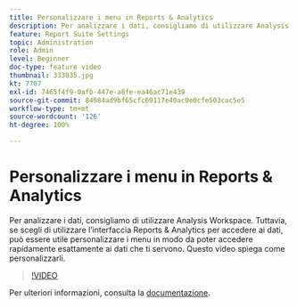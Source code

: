 ```yaml
---
title: Personalizzare i menu in Reports & Analytics
description: Per analizzare i dati, consigliamo di utilizzare Analysis Workspace. Tuttavia, se scegli di utilizzare l’interfaccia Reports & Analytics per accedere ai dati, può essere utile personalizzare i menu in modo da poter accedere rapidamente esattamente ai dati che ti servono. Questo video spiega come personalizzarli.
feature: Report Suite Settings
topic: Administration
role: Admin
level: Beginner
doc-type: feature video
thumbnail: 333035.jpg
kt: 7707
exl-id: 7465f4f9-0afb-447e-a8fe-ea46ac71e439
source-git-commit: 84984ad9bf65cfc69117e40ac0e0cfe503cac5e5
workflow-type: tm+mt
source-wordcount: '126'
ht-degree: 100%

---
```


# Personalizzare i menu in Reports &amp; Analytics

Per analizzare i dati, consigliamo di utilizzare Analysis Workspace. Tuttavia, se scegli di utilizzare l’interfaccia Reports &amp; Analytics per accedere ai dati, può essere utile personalizzare i menu in modo da poter accedere rapidamente esattamente ai dati che ti servono. Questo video spiega come personalizzarli.

>[!VIDEO](https://video.tv.adobe.com/v/333035/?quality=12&learn=on)

Per ulteriori informazioni, consulta la [documentazione](https://experienceleague.adobe.com/docs/analytics/admin/admin-tools/customize-menus.html?lang=it).
